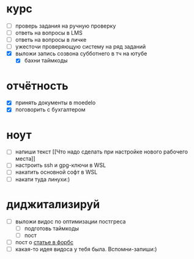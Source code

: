 # курс
- [ ] проверь задания на ручную проверку
- [ ] ответь на вопросы в LMS
- [ ] ответь на вопросы в личке
- [ ] ужесточи проверяющую систему на ряд заданий
- [x] выложи запись созвона субботнего в тч на ютубе
	- [x] бахни таймкоды
# отчётность
- [x] принять документы в moedelo
- [x] поговорить с бухгалтером
# ноут
- [ ] напиши текст [[Что надо сделать при настройке нового рабочего места]]
- [ ] настроить ssh и gpg-ключи в WSL
- [ ] накатить основной софт в WSL
- [ ] накати туда линухи:)
# диджитализируй
- [ ] выложи видос по оптимизации постгреса
	- [ ] подготовь таймкоды
	- [ ] пост
- [ ] пост о [статье в форбс](https://www.forbes.ru/spetsproekt/526112-nikita-efremov-donorstvo-eto-pomos-drugim-i-zabota-o-sebe?erid=F7NfYUJCUneP4WLdThMY)
- [ ] какая-то идея видоса у тебя была. Вспомни-запиши:)